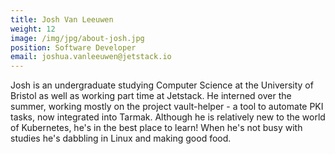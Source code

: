 ```yaml
---
title: Josh Van Leeuwen
weight: 12
image: /img/jpg/about-josh.jpg
position: Software Developer
email: joshua.vanleeuwen@jetstack.io
---
```

Josh is an undergraduate studying Computer Science at the University of Bristol as well as working part time at Jetstack. He interned over the summer, working mostly on the project vault-helper - a tool to automate PKI tasks, now integrated into Tarmak. Although he is relatively new to the world of Kubernetes, he's in the best place to learn! When he's not busy with studies he's dabbling in Linux and making good food.
